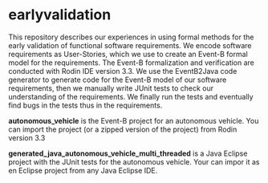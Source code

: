 # earlyvalidation
This repository describes our experiences in using formal methods for the early validation of functional software requirements. We encode software requirements as User-Stories, which we use to create an Event-B formal model for the requirements. The Event-B formalization and verification are conducted with Rodin IDE version 3.3. We use the EventB2Java code generator to generate code for the Event-B model of our software requirements, then we manually write JUnit tests to check our understanding of the requirements. We finally run the tests and eventually find bugs in the tests thus in the requirements.  

**autonomous_vehicle** is the Event-B project for an autonomous vehicle. You can import the project (or a zipped version of the project) from Rodin version 3.3

**generated_java_autonomous_vehicle_multi_threaded** is a Java Eclipse project with the JUnit tests for the autonomous vehicle. Your can impor it as en Eclipse project from any Java Eclipse IDE.
